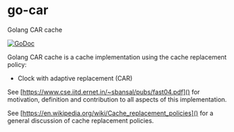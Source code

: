 # go-car
Golang CAR cache

[![GoDoc](https://godoc.org/github.com/d024441/go-car/car?status.png)](https://godoc.org/github.com/d024441/go-car/car)

Golang CAR cache is a cache implementation using the cache replacement policy:

* Clock with adaptive replacement (CAR)

See [https://www.cse.iitd.ernet.in/~sbansal/pubs/fast04.pdf]() for motivation, definition
and contribution to all aspects of this implementation.

See [https://en.wikipedia.org/wiki/Cache_replacement_policies]() for a general discussion
of cache replacement policies.